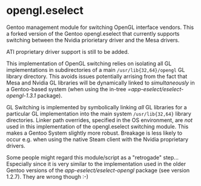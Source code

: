 # opengl.eselect
Gentoo management module for switching OpenGL interface vendors. This a forked version of the Gentoo opengl.eselect that currently supports switching between the Nvidia priorietary driver and the Mesa drivers.

ATI proprietary driver support is still to be added.

This implementation of OpenGL switching relies on isolating all GL implementations in subdirectories of a main ```/usr/lib{32,64}/opengl``` GL library directory. This avoids issues potentially arrising from the fact that Mesa and Nvidia GL libraries will be dynamically linked to _simultaneously_ in a Gentoo-based system (when using the in-tree *=app-eselect/eselect-opengl-1.3.1* package).

GL Switching is implemented by symbolically linking _all_ GL libraries for a particular GL implementation into the main system ```/usr/lib{32,64}``` library directories. Linker path overrides, specified in the OS environment, are _not_ used in this implementation of the opengl.eselect switching module. This makes a Gentoo System slightly more robust. Breakage is less likely to occur e.g. when using the native Steam client with the Nvidia proprietary drivers.

Some people might regard this module/script as a "retrogade" step... Especially since it is very similar to the implementation used in the older Gentoo versions of the *app-eselect/eselect-opengl* package (see version 1.2.7). They are wrong though :-)


